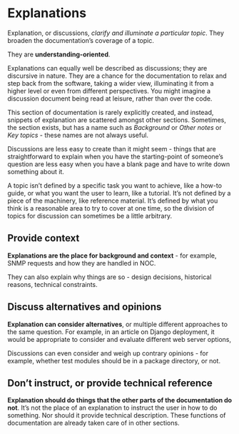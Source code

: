 # Explanations

Explanation, or discussions, _clarify and illuminate a particular topic_. They
broaden the documentation’s coverage of a topic.

They are **understanding-oriented**.

Explanations can equally well be described as discussions; they are discursive
in nature. They are a chance for the documentation to relax and step back from
the software, taking a wider view, illuminating it from a higher level or even
from different perspectives. You might imagine a discussion document being read
at leisure, rather than over the code.

This section of documentation is rarely explicitly created, and instead,
snippets of explanation are scattered amongst other sections. Sometimes, the
section exists, but has a name such as _Background_ or _Other notes_ or _Key
topics_ - these names are not always useful.

Discussions are less easy to create than it might seem - things that are
straightforward to explain when you have the starting-point of someone’s
question are less easy when you have a blank page and have to write down
something about it.

A topic isn’t defined by a specific task you want to achieve, like a how-to
guide, or what you want the user to learn, like a tutorial. It’s not defined by
a piece of the machinery, like reference material. It’s defined by what you
think is a reasonable area to try to cover at one time, so the division of
topics for discussion can sometimes be a little arbitrary.

## Provide context

**Explanations are the place for background and context** - for example, SNMP requests
and how they are handled in NOC.

They can also explain why things are so - design decisions, historical reasons,
technical constraints.

## Discuss alternatives and opinions

**Explanation can consider alternatives**, or multiple different approaches to the
same question. For example, in an article on Django deployment, it would be
appropriate to consider and evaluate different web server options,

Discussions can even consider and weigh up contrary opinions - for example,
whether test modules should be in a package directory, or not.

## Don’t instruct, or provide technical reference

**Explanation should do things that the other parts of the documentation do not**.
It’s not the place of an explanation to instruct the user in how to do
something. Nor should it provide technical description. These functions of
documentation are already taken care of in other sections.
